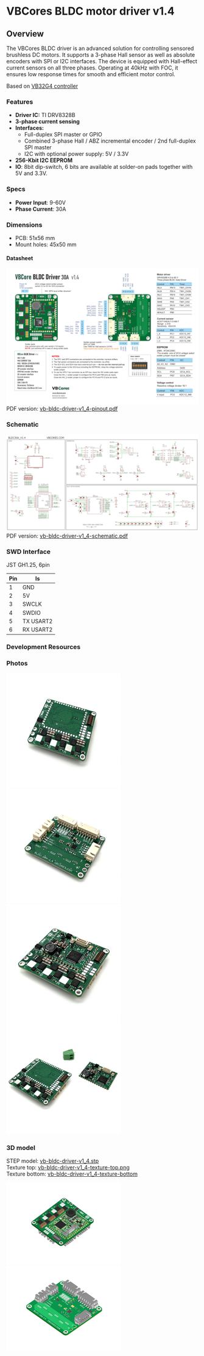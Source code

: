 # VBCores BLDC motor driver v1.4

## Overview
The VBCores BLDC driver is an advanced solution for controlling sensored brushless DC motors. It supports a 3-phase Hall sensor as well as absolute encoders with SPI or I2C interfaces. The device is equipped with Hall-effect current sensors on all three phases. Operating at 40kHz with FOC, it ensures low response times for smooth and efficient motor control.

Based on [VB32G4 controller](https://github.com/VBCores/VBCores_files/tree/main/01-VB-Core32G4) 

### Features
- **Driver IC:** TI DRV8328B 
- **3-phase current sensing**
- **Interfaces:**
	- Full-duplex SPI master or GPIO
	- Combined 3-phase Hall / ABZ incremental encoder / 2nd full-duplex SPI master
	- I2C with optional power supply: 5V / 3.3V
- **256-Kbit I2C EEPROM**
- **IO**: 8bit dip-switch, 6 bits are available at solder-on pads together with 5V and 3.3V.

### Specs
- **Power Input**: 9-60V
- **Phase Current**: 30A
  
### Dimensions
- PCB: 51x56 mm
- Mount holes: 45x50 mm


#### Datasheet
![VBCores BLDC motor driver](vb-bldc-driver-v1_4-pinout.png)
PDF version: [vb-bldc-driver-v1_4-pinout.pdf](vb-bldc-driver-v1_4-pinout.pdf)

### Schematic
![VBCores BLDC motor driver](vb-bldc-driver-v1_4-schematic.png)
PDF version: [vb-bldc-driver-v1_4-schematic.pdf](vb-bldc-driver-v1_4-schematic.pdf)

### SWD Interface

JST GH1.25, 6pin

| Pin      | Is           | 
| -------- | -------------|
| 1        | GND          |
| 2        | 5V           |
| 3        | SWCLK        |
| 4        | SWDIO        |
| 5        | TX USART2    |
| 6        | RX USART2    |

### Development Resources




### Photos
<p float="left">
<img src="vb-bldc-driver-v1_4-1.jpg" width="300">
<img src="vb-bldc-driver-v1_4-2.jpg" width="300">
<img src="vb-bldc-driver-v1_4-3.jpg" width="300">
<img src="vb-bldc-driver-v1_4-4.jpg" width="300">
</p>


### 3D model

STEP model: [vb-bldc-driver-v1_4.stp](vb-bldc-driver-v1_4.stp)
<br>
Texture top: [vb-bldc-driver-v1_4-texture-top.png](vb-bldc-driver-v1_4-texture-top.png)
<br>
Texture bottom: [vb-bldc-driver-v1_4-texture-bottom](vb-bldc-driver-v1_4-texture-bottom.png)

<p float="left">
<img src="vb-bldc-driver-v1_4-render-1.png" width="300">
<img src="vb-bldc-driver-v1_4-render-2.png" width="300">
</p>





